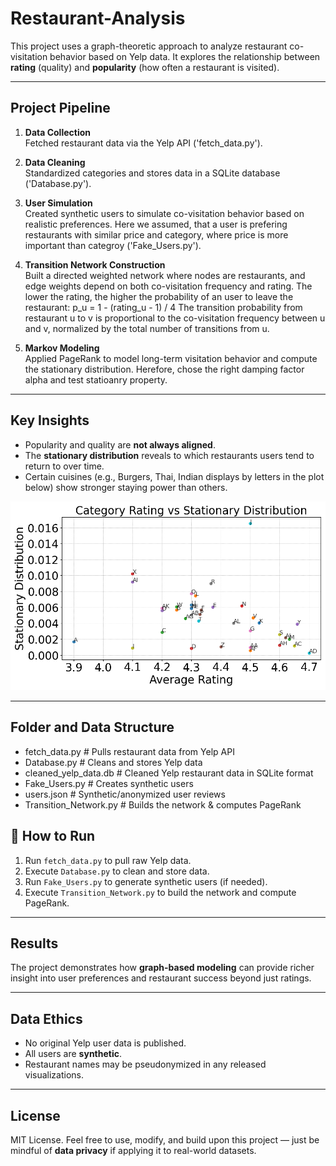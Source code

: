 # Restaurant-Analysis

This project uses a graph-theoretic approach to analyze restaurant co-visitation behavior
based on Yelp data. It explores the relationship between **rating** (quality) and **popularity** (how often a restaurant is visited).

---

##  Project Pipeline

1. **Data Collection**  
   Fetched restaurant data via the Yelp API ('fetch_data.py').

2. **Data Cleaning**  
   Standardized categories and stores data in a SQLite database ('Database.py').

3. **User Simulation**  
   Created synthetic users to simulate co-visitation behavior based on realistic preferences. Here we assumed, that a user
   is prefering restaurants with similar price and category, where price is more important than categroy ('Fake_Users.py').

4. **Transition Network Construction**  
   Built a directed weighted network where nodes are restaurants, and edge weights depend on both co-visitation frequency and rating.
   The lower the rating, the higher the probability of an user to leave the restaurant: p_u = 1 - (rating_u - 1) / 4
   The transition probability from restaurant u to v is proportional to the co-visitation frequency between u and v, normalized by the total number of transitions from u.

5. **Markov Modeling**  
   Applied PageRank to model long-term visitation behavior and compute the stationary distribution.
   Herefore, chose the right damping factor alpha and test statioanry property.

---

##  Key Insights

- Popularity and quality are **not always aligned**.  
- The **stationary distribution** reveals to which restaurants users tend to return to over time.  
- Certain cuisines (e.g., Burgers, Thai, Indian displays by letters in the plot below) show stronger staying power than others.  

![Results](Result.png)

---

##  Folder and Data Structure

- fetch_data.py # Pulls restaurant data from Yelp API
- Database.py # Cleans and stores Yelp data
- cleaned_yelp_data.db # Cleaned Yelp restaurant data in SQLite format
- Fake_Users.py # Creates synthetic users
- users.json # Synthetic/anonymized user reviews
- Transition_Network.py # Builds the network & computes PageRank



## 🧪 How to Run

1. Run `fetch_data.py` to pull raw Yelp data.  
2. Execute `Database.py` to clean and store data.  
3. Run `Fake_Users.py` to generate synthetic users (if needed).  
4. Execute `Transition_Network.py` to build the network and compute PageRank.

---

## Results

The project demonstrates how **graph-based modeling** can provide richer insight into user preferences and restaurant success beyond just ratings.

---

## Data Ethics

- No original Yelp user data is published.  
- All users are **synthetic**.
- Restaurant names may be pseudonymized in any released visualizations.

---

## License

MIT License. Feel free to use, modify, and build upon this project — just be mindful of **data privacy** if applying it to real-world datasets.
